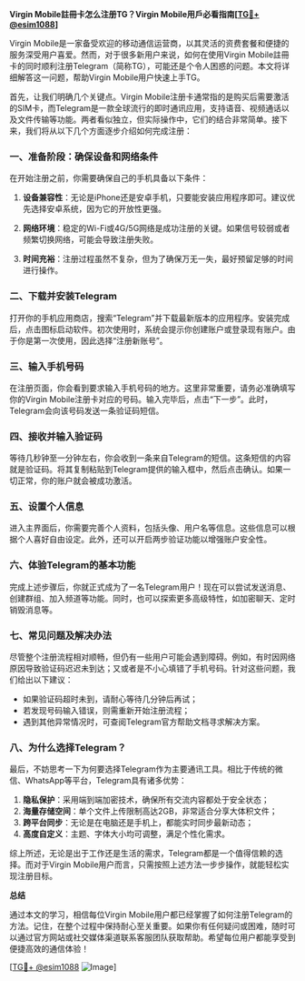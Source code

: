 **Virgin Mobile註冊卡怎么注册TG？Virgin Mobile用戶必看指南[[TG💪+ @esim1088](https://t.me/s/esim1088)]**

Virgin Mobile是一家备受欢迎的移动通信运营商，以其灵活的资费套餐和便捷的服务深受用户喜爱。然而，对于很多新用户来说，如何在使用Virgin Mobile註冊卡的同时顺利注册Telegram（简称TG），可能还是个令人困惑的问题。本文将详细解答这一问题，帮助Virgin Mobile用户快速上手TG。

首先，让我们明确几个关键点。Virgin Mobile注册卡通常指的是购买后需要激活的SIM卡，而Telegram是一款全球流行的即时通讯应用，支持语音、视频通话以及文件传输等功能。两者看似独立，但实际操作中，它们的结合非常简单。接下来，我们将从以下几个方面逐步介绍如何完成注册：

### 一、准备阶段：确保设备和网络条件

在开始注册之前，你需要确保自己的手机具备以下条件：

1. **设备兼容性**：无论是iPhone还是安卓手机，只要能安装应用程序即可。建议优先选择安卓系统，因为它的开放性更强。
   
2. **网络环境**：稳定的Wi-Fi或4G/5G网络是成功注册的关键。如果信号较弱或者频繁切换网络，可能会导致注册失败。

3. **时间充裕**：注册过程虽然不复杂，但为了确保万无一失，最好预留足够的时间进行操作。

### 二、下载并安装Telegram

打开你的手机应用商店，搜索“Telegram”并下载最新版本的应用程序。安装完成后，点击图标启动软件。初次使用时，系统会提示你创建账户或登录现有账户。由于你是第一次使用，因此选择“注册新账号”。

### 三、输入手机号码

在注册页面，你会看到要求输入手机号码的地方。这里非常重要，请务必准确填写你的Virgin Mobile注册卡对应的号码。输入完毕后，点击“下一步”。此时，Telegram会向该号码发送一条验证码短信。

### 四、接收并输入验证码

等待几秒钟至一分钟左右，你会收到一条来自Telegram的短信。这条短信的内容就是验证码。将其复制粘贴到Telegram提供的输入框中，然后点击确认。如果一切正常，你的账户就会被成功激活。

### 五、设置个人信息

进入主界面后，你需要完善个人资料，包括头像、用户名等信息。这些信息可以根据个人喜好自由设定。此外，还可以开启两步验证功能以增强账户安全性。

### 六、体验Telegram的基本功能

完成上述步骤后，你就正式成为了一名Telegram用户！现在可以尝试发送消息、创建群组、加入频道等功能。同时，也可以探索更多高级特性，如加密聊天、定时销毁消息等。

### 七、常见问题及解决办法

尽管整个注册流程相对顺畅，但仍有一些用户可能会遇到障碍。例如，有时因网络原因导致验证码迟迟未到达；又或者是不小心填错了手机号码。针对这些问题，我们给出以下建议：

- 如果验证码超时未到，请耐心等待几分钟后再试；
- 若发现号码输入错误，则需重新开始注册流程；
- 遇到其他异常情况时，可查阅Telegram官方帮助文档寻求解决方案。

### 八、为什么选择Telegram？

最后，不妨思考一下为何要选择Telegram作为主要通讯工具。相比于传统的微信、WhatsApp等平台，Telegram具有诸多优势：

1. **隐私保护**：采用端到端加密技术，确保所有交流内容都处于安全状态；
2. **海量存储空间**：单个文件上传限制高达2GB，非常适合分享大体积文件；
3. **跨平台同步**：无论是在电脑还是手机上，都能实时同步最新动态；
4. **高度自定义**：主题、字体大小均可调整，满足个性化需求。

综上所述，无论是出于工作还是生活的需求，Telegram都是一个值得信赖的选择。而对于Virgin Mobile用户而言，只需按照上述方法一步步操作，就能轻松实现注册目标。

**总结**

通过本文的学习，相信每位Virgin Mobile用户都已经掌握了如何注册Telegram的方法。记住，在整个过程中保持耐心至关重要。如果你有任何疑问或困难，随时可以通过官方网站或社交媒体渠道联系客服团队获取帮助。希望每位用户都能享受到便捷高效的通信体验！

[[TG💪+ @esim1088](https://t.me/s/esim1088) ![Image](https://i.postimg.cc/4NQfJmqS/Snipaste-2025-05-13-00-14-12.png)]